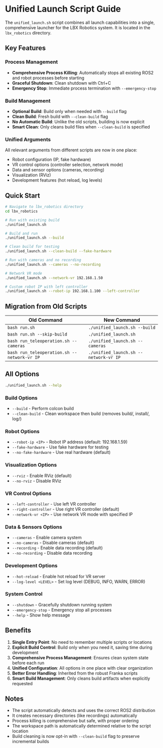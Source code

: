 # Unified Launch Script Guide

The `unified_launch.sh` script combines all launch capabilities into a single, comprehensive launcher for the LBX Robotics system. It is located in the `lbx_robotics` directory.

## Key Features

### Process Management

- **Comprehensive Process Killing**: Automatically stops all existing ROS2 and robot processes before starting
- **Graceful Shutdown**: Clean shutdown with Ctrl+C
- **Emergency Stop**: Immediate process termination with `--emergency-stop`

### Build Management

- **Optional Build**: Build only when needed with `--build` flag
- **Clean Build**: Fresh build with `--clean-build` flag
- **No Automatic Build**: Unlike the old scripts, building is now explicit
- **Smart Clean**: Only cleans build files when `--clean-build` is specified

### Unified Arguments

All relevant arguments from different scripts are now in one place:

- Robot configuration (IP, fake hardware)
- VR control options (controller selection, network mode)
- Data and sensor options (cameras, recording)
- Visualization (RViz)
- Development features (hot reload, log levels)

## Quick Start

```bash
# Navigate to lbx_robotics directory
cd lbx_robotics

# Run with existing build
./unified_launch.sh

# Build and run
./unified_launch.sh --build

# Clean build for testing
./unified_launch.sh --clean-build --fake-hardware

# Run with cameras and no recording
./unified_launch.sh --cameras --no-recording

# Network VR mode
./unified_launch.sh --network-vr 192.168.1.50

# Custom robot IP with left controller
./unified_launch.sh --robot-ip 192.168.1.100 --left-controller
```

## Migration from Old Scripts

| Old Command                                 | New Command                           |
| ------------------------------------------- | ------------------------------------- |
| `bash run.sh`                               | `./unified_launch.sh --build`         |
| `bash run.sh --skip-build`                  | `./unified_launch.sh`                 |
| `bash run_teleoperation.sh --cameras`       | `./unified_launch.sh --cameras`       |
| `bash run_teleoperation.sh --network-vr IP` | `./unified_launch.sh --network-vr IP` |

## All Options

```bash
./unified_launch.sh --help
```

### Build Options

- `--build` - Perform colcon build
- `--clean-build` - Clean workspace then build (removes build/, install/, log/)

### Robot Options

- `--robot-ip <IP>` - Robot IP address (default: 192.168.1.59)
- `--fake-hardware` - Use fake hardware for testing
- `--no-fake-hardware` - Use real hardware (default)

### Visualization Options

- `--rviz` - Enable RViz (default)
- `--no-rviz` - Disable RViz

### VR Control Options

- `--left-controller` - Use left VR controller
- `--right-controller` - Use right VR controller (default)
- `--network-vr <IP>` - Use network VR mode with specified IP

### Data & Sensors Options

- `--cameras` - Enable camera system
- `--no-cameras` - Disable cameras (default)
- `--recording` - Enable data recording (default)
- `--no-recording` - Disable data recording

### Development Options

- `--hot-reload` - Enable hot reload for VR server
- `--log-level <LEVEL>` - Set log level (DEBUG, INFO, WARN, ERROR)

### System Control

- `--shutdown` - Gracefully shutdown running system
- `--emergency-stop` - Emergency stop all processes
- `--help` - Show help message

## Benefits

1. **Single Entry Point**: No need to remember multiple scripts or locations
2. **Explicit Build Control**: Build only when you need it, saving time during development
3. **Comprehensive Process Management**: Ensures clean system state before each run
4. **Unified Configuration**: All options in one place with clear organization
5. **Better Error Handling**: Inherited from the robust Franka scripts
6. **Smart Build Management**: Only cleans build artifacts when explicitly requested

## Notes

- The script automatically detects and uses the correct ROS2 distribution
- It creates necessary directories (like recordings) automatically
- Process killing is comprehensive but safe, with proper ordering
- The workspace path is automatically determined relative to the script location
- Build cleaning is now opt-in with `--clean-build` flag to preserve incremental builds
